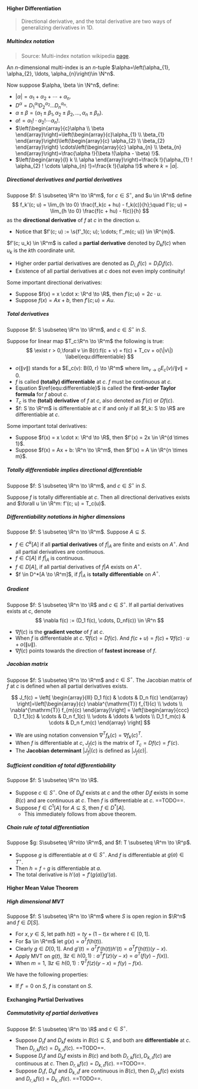 #### Higher Differentiation

> Directional derivative, and the total derivative are two ways of generalizing derivatives in 1D.

##### Multindex notation

> Source: Multi-index notation wikipedia [page](https://en.wikipedia.org/wiki/Multi-index_notation).

An $n$-dimensional multi-index is an $n$-tuple $\alpha=\left(\alpha_{1}, \alpha_{2}, \ldots, \alpha_{n}\right)\in \N^n$.

Now suppose $\alpha, \beta \in \N^n$, define:
- $|\alpha|=\alpha_{1}+\alpha_{2}+\cdots+\alpha_{n}$.
- $D^{\alpha}=D_{1}^{\alpha_{1}} D_{2}^{\alpha_{2}} \ldots D_{n}^{\alpha_{n}}$.
- $\alpha \pm \beta = (\alpha_{1} \pm \beta_{1}, \alpha_{2} \pm \beta_{2}, \ldots, \alpha_{n} \pm \beta_{n})$.
- $\alpha !=\alpha_{1} ! \cdot \alpha_{2} ! \cdots \alpha_{n} !$.
- $\left(\begin{array}{c}\alpha \\ \beta \end{array}\right)=\left(\begin{array}{c}\alpha_{1} \\ \beta_{1} \end{array}\right)\left(\begin{array}{c} \alpha_{2} \\ \beta_{2} \end{array}\right) \cdots\left(\begin{array}{c} \alpha_{n} \\ \beta_{n} \end{array}\right)=\frac{\alpha !}{\beta !(\alpha - \beta) !}$.
- $\left(\begin{array}{l} k \\ \alpha \end{array}\right)=\frac{k !}{\alpha_{1} ! \alpha_{2} ! \cdots \alpha_{n} !}=\frac{k !}{\alpha !}$ where $k = |\alpha|$.

##### Directional derivatives and partial derivatives

Suppose $f: S \subseteq \R^n \to \R^m$, for $c \in S^\circ$, and $u \in \R^n$ define
$$
f_k'(c; u) = \lim_{h \to 0} \frac{f_k(c + hu) - f_k(c)}{h};\quad f'(c; u) = \lim_{h \to 0} \frac{f(c + hu) - f(c)}{h}
$$
as the **directional derivative** of $f$ at $c$ in the direction $u$.

- Notice that $f'(c; u) := \s{f'_1(c; u); \cdots; f'_m(c; u)} \in \R^{m}$.

$f'(c; u_k) \in \R^m$ is called a **partial derivative** denoted by $D_kf(c)$ when $u_k$ is the $k$th coordinate unit.
- Higher order partial derivatives are denoted as $D_{i,j} f(c) = D_i D_j f(c)$.
- Existence of all partial derivatives at $c$ does not even imply continuity!

Some important directional derivatives:

- Suppose $f(x) = x \cdot x: \R^d \to \R$, then $f'(c; u) = 2 c \cdot u$.
- Suppose $f(x) = Ax + b$, then $f'(c; u) = Au$.

##### Total derivatives

Suppose $f: S \subseteq \R^n \to \R^m$, and $c \in S^\circ$ in $S$.

Suppose for linear map $T_c:\R^n \to \R^m$ the following is true:
$$
\exist r > 0,\forall v \in B(r):f(c + v) = f(c) + T_cv + o(\|v\|)
\label{equ:differentiable}
$$

- $o(\|v\|)$ stands for a $E_c(v): B(0, r) \to \R^m$ where $\lim_{v \to 0} E_c(v) / \|v\| = 0$.
- $f$ is called **(totally) differentiable** at $c$. $f$ must be continuous at $c$.
- Equation $\ref{equ:differentiable}$ is called the **first-order Taylor formula** for $f$ about $c$.
- $T_c$ is the **(total) derivative** of $f$ at $c$, also denoted as $f'(c)$ or $Df(c)$.
- $f: S \to \R^m$ is differentiable at $c$ if and only if all $f_k: S \to \R$ are differentiable at $c$.

Some important total derivatives:

- Suppose $f(x) = x \cdot x: \R^d \to \R$, then $f'(x) = 2x \in \R^{d \times 1}$.
- Suppose $f(x) = Ax + b: \R^n \to \R^m$, then $f'(x) = A \in \R^{n \times m}$.

##### Totally differentiable implies directional differentiable

Suppose $f: S \subseteq \R^n \to \R^m$, and $c \in S^\circ$ in $S$.

Suppose $f$ is totally differentiable at $c$. Then all directional derivatives exists and $\forall u \in \R^m: f'(c; u) = T_c(u)$.

##### Differentiability notations in higher dimensions

Suppose $f: S \subseteq \R^n \to \R^m$. Suppose $A \subseteq S$.

- $f \in C^k[A]$ if all **partial derivatives** of $f|_A$ are finite and exists on $A^\circ$. And all partial derivatives are continuous.
- $f \in C[A]$ if $f|_A$ is continuous.
- $f \in D[A]$, if all partial derivatives of $f|A$ exists on $A^\circ$.
- $f \in D^*[A \to \R^m]$, if $f|_A$ is **totally differentiable** on $A^\circ$.

##### Gradient

Suppose $f: S \subseteq \R^n \to \R$ and $c \in S^\circ$. If all partial derivatives exists at $c$, denote
$$
\nabla f(c) := (D_1 f(c), \cdots, D_nf(c)) \in \R^n
$$

- $\nabla f(c)$ is the **gradient vector** of $f$ at $c$.
- When $f$ is differentiable at $c$. $\nabla f(c) = Df(c)$. And $f(c + u) = f(c) + \nabla f(c) \cdot u + o(\|u\|)$.
- $\nabla f(c)$ points towards the direction of **fastest increase** of $f$.

##### Jacobian matrix

Suppose $f: S \subseteq \R^n \to \R^m$ and $c \in S^\circ$. The Jacobian matrix of $f$ at $c$ is defined when all partial derivatives exists.

$$
J_f(c) = \left[
\begin{array}{lll}
D_1 f(c) & \cdots  & D_n f(c)
\end{array}
\right]=\left[\begin{array}{c}
\nabla^{\mathrm{T}} f_{1}(c) \\
\vdots \\
\nabla^{\mathrm{T}} f_{m}(c)
\end{array}\right]
= \left[\begin{array}{ccc}
D_1 f_1(c) & \cdots & D_n f_1(c) \\
\vdots & \ddots & \vdots \\
D_1 f_m(c) & \cdots & D_n f_m(c)
\end{array}
\right]
$$

- We are using notation convension $\nabla^T f_k(c) = \nabla f_k(c)^T$.
- When $f$ is differentiable at $c$, $J_f(c)$ is the matrix of $T_c = Df(c) = f'(c)$.
- The **Jacobian determinant** $|J_f|(c)$ is defined as $|J_f(c)|$.

##### Sufficient condition of total differentiability

Suppose $f: S \subseteq \R^n \to \R$.

- Suppose $c \in S^\circ$. One of $D_kf$ exists at $c$ and the other $D_jf$ exists in some $B(c)$ and are continuous at $c$. Then $f$ is differentiable at $c$. ==TODO==.
- Suppose $f \in C^1[A]$ for $A \subseteq S$, then $f \in D^*[A]$.
  - This immediately follows from above theorem.

##### Chain rule of total differentiation

Suppose $g: S\subseteq \R^n\to \R^m$, and $f: T \subseteq \R^m \to \R^p$.
- Suppose $g$ is differentiable at $a \in S^\circ$. And $f$ is differentiable at $g(a) \in T^\circ$.
- Then $h = f \circ g$ is differentiable at $a$. 
- The total derivative is $h'(a) = f'(g(a))g'(a)$.

#### Higher Mean Value Theorem

##### High dimensional MVT

Suppose $f: S \subseteq \R^n \to \R^m$ where $S$ is open region in $\R^n$ and $f \in D[S]$.
- For $x, y \in S$, let path $h(t) = ty + (1 - t)x$ where $t\in[0, 1]$.
- For $a \in \R^m$ let $g(x) = a^Tf(h(t))$.
- Clearly $g \in D[0, 1]$. And $g'(t) = a^Tf'(h(t)) h'(t) = a^Tf'(h(t))(y-x)$.
- Apply MVT on $g(t)$, $\exists z \in h(0, 1): a^T f'(z) (y-x) = a^T (f(y) - f(x))$.
- When $m=1$, $\exists z \in h(0, 1): \nabla^T f(z)(y-x) = f(y)-f(x)$.

We have the following properties:

- If $f' = 0$ on $S$, $f$ is constant on $S$.

#### Exchanging Partial Derivatives

##### Commutativity of partial derivatives

Suppose $f: S \subseteq \R^n \to \R$ and $c \in S^\circ$.

- Suppose $D_r f$ and $D_k f$ exists in $B(c) \subseteq  S$, and both are **differentiable** at $c$. Then $D_{r, k} f(c) = D_{k ,r} f(c)$. ==TODO==.
- Suppose $D_r f$ and $D_k f$ exists in $B(c)$ and both $D_{r, k} f(c), D_{k ,r} f(c)$ are continuous at $c$. Then $D_{r, k} f(c) = D_{k ,r} f(c)$. ==TODO==.
- Suppose $D_r f$, $D_k f$ and $D_{k, r} f$ are continuous in $B(c)$, then $D_{r, k} f(c)$ exists and $D_{r, k} f(c) = D_{k ,r} f(c)$. ==TODO==.

